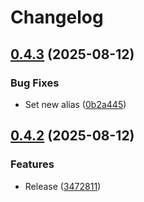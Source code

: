 # Changelog

## [0.4.3](https://github.com/koki-develop/gh-q/compare/v0.4.2...v0.4.3) (2025-08-12)


### Bug Fixes

* Set new alias ([0b2a445](https://github.com/koki-develop/gh-q/commit/0b2a445061324f6c7cbb69ccc2d227c7b5f3b61b))

## [0.4.2](https://github.com/koki-develop/gh-q/compare/v0.4.1...v0.4.2) (2025-08-12)


### Features

* Release ([3472811](https://github.com/koki-develop/gh-q/commit/3472811fcd98ba62b902165b666258875688292a))
